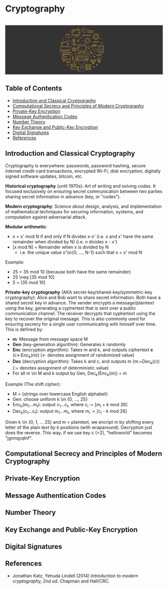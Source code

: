 # Cryptography

<br>![cryptography image](https://raw.githubusercontent.com/AnselmoGPP/Learn_Computer_Science/master/resources/miscellany.jpg)

## Table of Contents
+ [Introduction and Classical Cryptography](#introduction-and-classical-cryptography)
+ [Computational Secrecy and Principles of Modern Cryptography](#computational-secrecy-and-principles-of-modern-cryptography)
+ [Private-Key Encryption](#private-key-encryption)
+ [Message Authentication Codes](#message-authentication-codes)
+ [Number Theory](#number-theory)
+ [Key Exchange and Public-Key Encryption](#key-exchange-and-public-key-encryption)
+ [Digital Signatures](#digital-signatures)
+ [References](#references)


## Introduction and Classical Cryptography

Cryptography is everywhere: passwords, password hashing, secure internet credit-card transactions, encrypted Wi-Fi, disk encryption, digitally signed software updates, bitcoin, etc.

**Historical cryptography** (until 1970s): Art of writing and solving codes. It focused exclusively on ensuring secret communication between two parties sharing secret information in advance (key, or "codes").

**Modern cryptography**: Science about design, analysis, and implementation of mathematical techniques for securing information, systems, and computation against adversarial attack.

**Modular arithmetic**:

- x = x' mod N if and only if N divides x-x'   (i.e. x and x' have the same remainder when divided by N) (i.e. n divides x - x')
- [x mod N] = Remainder when x is divided by N
  - i.e. the unique value x'\in{0, ..., N-1} such that x = x' mod N

Example:

- 25 = 35 mod 10 (because both have the same remainder)
- 25 \neq [35 mod 10]
- 5 = [35 mod 10]

**Private-key cryptography** (AKA secret-key/shared-key/symmetric-key cryptography): Alice and Bob want to share secret information. Both have a shared secret key in advance. The sender encrypts a message/plaintext using the key, generating a cyphertext that is sent over a public communication channel. The receiver decrypts that cyphertext using the key to recover the original message. This is also commonly used for ensuring secrecy for a single user communicating with himself over time. This is defined by:

- **m**: Message from message space M
- **Gen** (key-generation algorithm): Generates k randomly
- **Enc** (encryption algorithm): Takes m and k, and outputs ciphertext **c** (c&larr;Enc<sub>k</sub>(m))   (&larr; denotes assignment of randomized value)
- **Dec** (decryption algorithm): Takes k and c, and outputs m (m:=Dec<sub>k</sub>(c))   (:= denotes assignment of deterministic value)
- For all m \in M and k output by Gen, Dec<sub>k</sub>(Enc<sub>k</sub>(m)) = m

Example (The shift cipher):

- M = {strings over lowercase English alphabet}
- Gen: choose uniform k \in {0, ..., 25}
- Enc<sub>k</sub>(m<sub>1</sub>...m<sub>t</sub>): output c<sub>1</sub>...c<sub>t</sub>, where c<sub>i</sub> := [m<sub>i</sub> + k mod 26]
- Dec<sub>k</sub>(c<sub>1</sub>...c<sub>t</sub>): output m<sub>1</sub>...m<sub>t</sub>, where m<sub>i</sub> := [c<sub>i</sub> - k mod 26]

Given k \in {0, 1, ... 25} and m = plaintext, we encript m by shifting every letter of the plain text by k positions (with wraparound). Decryption just does the reverse. This way, if we use key c (=2), "helloworld" becomes "jgnnqyqtnf".






## Computational Secrecy and Principles of Modern Cryptography
## Private-Key Encryption
## Message Authentication Codes
## Number Theory
## Key Exchange and Public-Key Encryption
## Digital Signatures

## References

- Jonathan Katz, Yehuda Lindell (2014) *Introduction to modern cryptography, 2nd ed*. Chapman and Hall/CRC. 